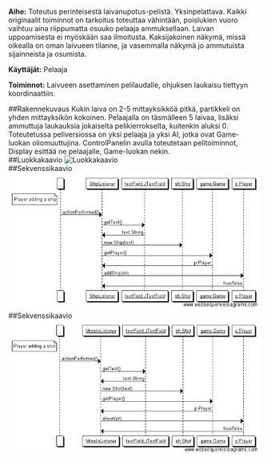 **Aihe:** Toteutus perinteisestä laivanupotus-pelistä. 
Yksinpelattava. Kaikki originaalit toiminnot on tarkoitus toteuttaa vähintään, poislukien vuoro vaihtuu aina riippumatta osuuko pelaaja ammuksellaan. Laivan uppoamisesta ei myöskään saa ilmoitusta. Kaksijakoinen näkymä, missä oikealla on oman laivueen tilanne, ja vasemmalla näkymä jo ammutuista sijainneista ja osumista.  
  
**Käyttäjät:** Pelaaja  
  
**Toiminnot:** Laivueen asettaminen pelilaudalle, ohjuksen laukaisu tiettyyn koordinaattiin.  

##Rakennekuvaus
Kukin laiva on 2-5 mittayksikköä pitkä, partikkeli on yhden mittayksikön kokoinen. Pelaajalla on täsmälleen 5 laivaa, lisäksi ammuttuja laukauksia jokaiselta pelikierrokselta, kuitenkin aluksi 0. Toteutetussa peliversiossa on yksi pelaaja ja yksi AI, jotka ovat Game-luokan oliomuuttujina. ControlPanelin avulla toteutetaan pelitoiminnot, Display esittää ne pelaajalle, Game-luokan nekin.  
##Luokkakaavio
![Luokkakaavio](/dokumentaatio/Laivanupotusluokkakaavio.png)  
##Sekvenssikaavio
![Sekvenssikaavio, laivan lisäys](/dokumentaatio/Player-adding-a-ship.png)  
##Sekvenssikaavio
![Sekvenssikaavio, ohjuksen lisäys](/dokumentaatio/Player-adding-a-shot.png)
